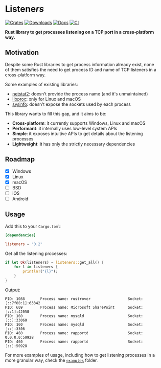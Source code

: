 # Listene*rs*

[![Crates](https://img.shields.io/crates/v/listeners?&logo=rust)](https://crates.io/crates/listeners)
[![Downloads](https://img.shields.io/crates/d/listeners.svg)](https://crates.io/crates/listeners)
[![Docs](https://docs.rs/listeners/badge.svg)](https://docs.rs/listeners/latest/)
[![CI](https://github.com/gyulyvgc/listeners/workflows/CI/badge.svg)](https://github.com/GyulyVGC/listeners/actions/)

**Rust library to get processes listening on a TCP port in a cross-platform way.**

## Motivation

Despite some Rust libraries to get process information already exist,
none of them satisfies the need to get process ID and name of TCP listeners in a cross-platform way.

Some examples of existing libraries:
- [netstat2](https://crates.io/crates/netstat2): doesn't provide the process name (and it's unmaintained)
- [libproc](https://crates.io/crates/libproc): only for Linux and macOS
- [sysinfo](https://crates.io/crates/sysinfo): doesn't expose the sockets used by each process

This library wants to fill this gap, and it aims to be: 
- **Cross-platform**: it currently supports Windows, Linux and macOS
- **Performant**: it internally uses low-level system APIs
- **Simple**: it exposes intuitive APIs to get details about the listening processes
- **Lightweight**: it has only the strictly necessary dependencies

## Roadmap

- [x] Windows
- [x] Linux
- [x] macOS
- [ ] BSD
- [ ] iOS
- [ ] Android

## Usage

Add this to your `Cargo.toml`:

``` toml
[dependencies]

listeners = "0.2"
```

Get all the listening processes:

``` rust
if let Ok(listeners) = listeners::get_all() {
    for l in listeners {
        println!("{l}");
    }
}
```

Output:

``` text
PID: 1088       Process name: rustrover                 Socket: [::7f00:1]:63342
PID: 609        Process name: Microsoft SharePoint      Socket: [::1]:42050
PID: 160        Process name: mysqld                    Socket: [::]:33060
PID: 160        Process name: mysqld                    Socket: [::]:3306
PID: 460        Process name: rapportd                  Socket: 0.0.0.0:50928
PID: 460        Process name: rapportd                  Socket: [::]:50928 
```
 
For more examples of usage, including how to get listening processes in a more granular way,
check the [`examples`](https://github.com/GyulyVGC/listeners/tree/main/examples) folder.
